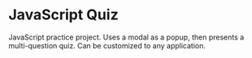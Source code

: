 # JavaScript Quiz

JavaScript practice project. Uses a modal as a popup, then presents a multi-question quiz. Can be customized to any application.